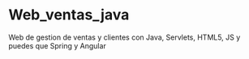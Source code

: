 # Web_ventas_java
Web de gestion de ventas y clientes con Java, Servlets, HTML5, JS y puedes que Spring y Angular
